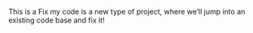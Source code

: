 This is a Fix my code is a new type of project, where we’ll jump into an existing code base and fix it!
